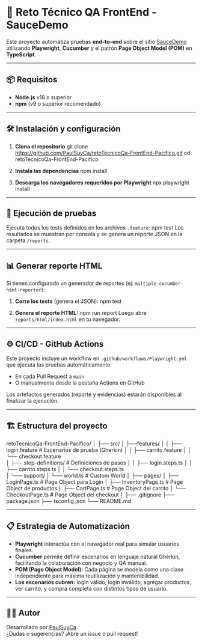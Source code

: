 # 🚀 Reto Técnico QA FrontEnd - SauceDemo

Este proyecto automatiza pruebas **end-to-end** sobre el sitio [SauceDemo](https://www.saucedemo.com) utilizando **Playwright**, **Cucumber** y el patrón **Page Object Model (POM)** en **TypeScript**.

---

## 📦 Requisitos

- **Node.js** v18 o superior  
- **npm** (v9 o superior recomendado)

---

## 🛠️ Instalación y configuración

1. **Clona el repositorio**
   git clone https://github.com/PaulSuyCa/retoTecnicoQa-FrontEnd-Pacifico.git
   cd retoTecnicoQa-FrontEnd-Pacifico

2. **Instala las dependencias**
   npm install

3. **Descarga los navegadores requeridos por Playwright**
   npx playwright install

---

## 🧪 Ejecución de pruebas

Ejecuta todos los tests definidos en los archivos `.feature`:
   npm test
Los resultados se muestran por consola y se genera un reporte JSON en la carpeta `/reports`.

---

## 📊 Generar reporte HTML

Si tienes configurado un generador de reportes (ej: `multiple-cucumber-html-reporter`):

1. **Corre los tests** (genera el JSON):
   npm test

2. **Genera el reporte HTML:**
   npm run report
   Luego abre `reports/html/index.html` en tu navegador.

---

## ⚙️ CI/CD - GitHub Actions

Este proyecto incluye un workflow en `.github/workflows/Playwright.yml` que ejecuta las pruebas automáticamente:
- En cada Pull Request a `main`
- O manualmente desde la pestaña Actions en GitHub

Los artefactos generados (reporte y evidencias) estarán disponibles al finalizar la ejecución.

---

## 🏗️ Estructura del proyecto

retoTecnicoQa-FrontEnd-Pacifico/
│
├── src/
│   ├──features/
│   │    ├── login.feature            # Escenarios de prueba (Gherkin) 
│   │    ├── carrito.feature
│   │    └── checkout.feature              
│   ├── step-definitions/             # Definiciones de pasos
│   │    ├── login.steps.ts
│   │    ├── carrito.steps.ts
│   │    └── checkout.steps.ts       
│   └── support/
│        └── world.ts                 # Custom World
│
├── pages/
│   ├── LoginPage.ts                  # Page Object para Login
│   ├── InventoryPage.ts              # Page Object de productos
│   ├── CartPage.ts                   # Page Object del carrito
│   └── CheckoutPage.ts               # Page Object del checkout
│
├── .gitignore
├── package.json
├── tsconfig.json
└── README.md

---

## 📋 Estrategia de Automatización

- **Playwright** interactúa con el navegador real para simular usuarios finales.
- **Cucumber** permite definir escenarios en lenguaje natural Gherkin, facilitando la colaboración con negocio y QA manual.
- **POM (Page Object Model):** Cada página se modela como una clase independiente para máxima reutilización y mantenibilidad.
- **Los escenarios cubren:** login válido, login inválido, agregar productos, ver carrito, y compra completa con distintos tipos de usuario.

---

## 👨‍💻 Autor

Desarrollado por [PaulSuyCa](https://github.com/PaulSuyCa).  
¿Dudas o sugerencias? ¡Abre un issue o pull request!
